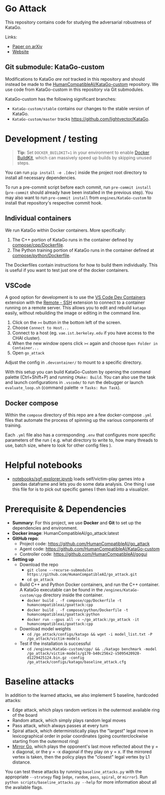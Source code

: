 # Go Attack

This repository contains code for studying the adversarial robustness of KataGo.

Links:
* [Paper on arXiv](https://arxiv.org/abs/2211.00241)
* [Website](https://goattack.alignmentfund.org/)

## Git submodule: KataGo-custom

Modifications to KataGo *are not* tracked in this repository and should instead be made to the [HumanCompatibleAI/KataGo-custom](https://github.com/HumanCompatibleAI/KataGo-custom) repository. We use code from KataGo-custom in this repository via Git submodules.

KataGo-custom has the following significant branches:

- `KataGo-custom/stable` contains our changes to the stable version of KataGo.
- `KataGo-custom/master` tracks https://github.com/lightvector/KataGo.

# Development / testing

> **Tip:** Set `DOCKER_BUILDKIT=1` in your environment to enable [Docker BuildKit](https://docs.docker.com/build/), which can massively speed up builds by skipping unused steps.

You can run `pip install -e .[dev]` inside the project root directory to install all necessary dependencies.

To run a pre-commit script before each commit, run `pre-commit install` (`pre-commit` should already have been installed in the previous step).
You may also want to run `pre-commit install` from `engines/KataGo-custom` to install that repository's respective commit hook.

## Individual containers

We run KataGo within Docker containers.
More specifically:
1. The C++ portion of KataGo runs in the container defined by [compose/cpp/Dockerfile](compose/cpp/Dockerfile).
2. The Python training portion of KataGo runs in the container defined at [compose/python/Dockerfile](compose/python/Dockerfile).

The Dockerfiles contain instructions for how to build them individually. This is useful if you want to test just one of the docker containers.

## VSCode

A good option for development is to use the [VS Code Dev Containers](https://code.visualstudio.com/docs/remote/containers) extension with the [Remote - SSH](https://code.visualstudio.com/docs/remote/ssh) extension to connect to a container running on a remote server. This allows you to edit and rebuild `katago` easily, without rebuilding the image or editing in the command line.

1. Click on the `><` button in the bottom left of the screen.
2. Choose `Connect to Host...`
3. Connect to a host (eg. `vae.ist.berkeley.edu` if you have access to the CHAI cluster).
4. When the new window opens click `><` again and choose `Open Folder in Container...`
5. Open `go_attack`

Adjust the config in `.devcontainer/` to mount to a specific directory.

With this setup you can build KataGo-Custom by opening the command palette (Ctrl+Shift+P) and running `CMake: Build`. You can also use the task and launch configurations in `.vscode/` to run the debugger or launch `evaluate_loop.sh` (command palette -> `Tasks: Run Task`).

## Docker compose

Within the `compose` directory of this repo are a few docker-compose `.yml` files
that automate the process of spinning up the various components of training.

Each `.yml` file also has a corresponding `.env` that configures more specific
parameters of the run (
    e.g. what directory to write to,
    how many threads to use,
    batch size,
    where to look for other config files
).

# Helpful notebooks

- [notebooks/sgf-explorer.ipynb](notebooks/sgf-explorer.ipynb) loads self/victim-play games into a pandas dataframe and lets you do some data analysis. One thing I use this file for is to pick out specific games I then load into a visualizer.

# Prerequisite & Dependencies

- **Summary**: For this project, we use **Docker** and **Git** to set up the dependencies and environment.
- **Docker image**: HumanCompatibleAI/go_attack:latest
- **GitHub repo**:
    - Project code: https://github.com/HumanCompatibleAI/go_attack
    - Agent code: https://github.com/HumanCompatibleAI/KataGo-custom
    - Controller code: https://github.com/HumanCompatibleAI/gogui
- **Setting up**
    - Download the repo
        - `git clone --recurse-submodules https://github.com/HumanCompatibleAI/go_attack.git`
        - `cd go_attack`
    - Build C++ and Python Docker containers, and run the C++ container. A KataGo executable can be found in the `/engines/KataGo-custom/cpp` directory inside the container.
        - `docker build . -f compose/cpp/Dockerfile -t humancompatibleai/goattack:cpp`
        - `docker build . -f compose/python/Dockerfile -t humancompatibleai/goattack:python`
        - `docker run --gpus all -v ~/go_attack:/go_attack -it humancompatibleai/goattack:cpp`
    - Download model weights
        - `cd /go_attack/configs/katago && wget -i model_list.txt -P /go_attack/victim-models`
    - Test if the installation is successful
        - `cd /engines/KataGo-custom/cpp/ && ./katago benchmark -model /go_attack/victim-models/g170-b40c256x2-s5095420928-d1229425124.bin.gz -config /go_attack/configs/katago/baseline_attack.cfg`

# Baseline attacks

In addition to the learned attacks, we also implement 5 baseline, hardcoded attacks:
- Edge attack, which plays random vertices in the outermost available ring of the board
- Random attack, which simply plays random legal moves
- Pass attack, which always passes at every turn
- Spiral attack, which deterministically plays the "largest" legal move in lexicographical order in polar coordinates (going counterclockwise starting from the outermost ring)
- [Mirror Go](https://en.wikipedia.org/wiki/Mirror_Go), which plays the opponent's last move reflected about the y = x diagonal, or the y = -x diagonal if they play on y = x. If the mirrored vertex is taken, then the policy plays the "closest" legal vertex by L1 distance.

You can test these attacks by running `baseline_attacks.py` with the appropriate `--strategy` flag (`edge`, `random`, `pass`, `spiral`, or `mirror`). Run `python scripts/baseline_attacks.py --help` for more information about all the available flags.
